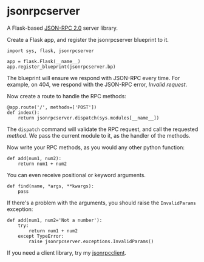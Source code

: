 jsonrpcserver
=============

A Flask-based [JSON-RPC 2.0](http://www.jsonrpc.org/) server library.

Create a Flask app, and register the jsonrpcserver blueprint to it.

    import sys, flask, jsonrpcserver

    app = flask.Flask(__name__)
    app.register_blueprint(jsonrpcserver.bp)

The blueprint will ensure we respond with JSON-RPC every time. For example, on
404, we respond with the JSON-RPC error, *Invalid request*.

Now create a route to handle the RPC methods:

    @app.route('/', methods=['POST'])
    def index():
        return jsonrpcserver.dispatch(sys.modules[__name__])

The ``dispatch`` command will validate the RPC request, and call the requested
*method*. We pass the current module to it, as the handler of the methods.

Now write your RPC methods, as you would any other python function:

    def add(num1, num2):
        return num1 + num2

You can even receive positional or keyword arguments.

    def find(name, *args, **kwargs):
        pass

If there's a problem with the arguments, you should raise the ``InvalidParams``
exception:

    def add(num1, num2='Not a number'):
        try:
            return num1 + num2
        except TypeError:
            raise jsonrpcserver.exceptions.InvalidParams()

If you need a client library, try my
[jsonrpcclient](https://bitbucket.org/beau-barker/jsonrpcclient).

